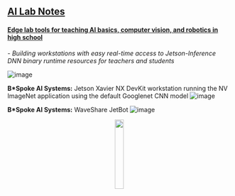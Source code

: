 ## <u>AI Lab Notes</u>

#### <ins>Edge lab tools for teaching AI basics, computer vision, and robotics in high school</ins>
*- Building workstations with easy real-time access to Jetson-Inference DNN binary runtime resources for teachers and students*

![image](https://github.com/rtrelease/Jetson-Symbolics-Neuromorphics/assets/71346897/01e3da9e-3bc2-4f56-a0fe-19340c45d6d5)

**B\*Spoke AI Systems:** Jetson Xavier NX DevKit workstation running the NV ImageNet application using the default Googlenet CNN model
![image](https://github.com/rtrelease/Jetson-Symbolics-Neuromorphics/assets/71346897/52205d8e-4200-400a-adce-a5c280f8c1ce)

**B\*Spoke AI Systems:** WaveShare JetBot
![image](https://github.com/rtrelease/Jetson-Symbolics-Neuromorphics/assets/71346897/25ca7fcf-f1c4-4d67-b8cb-fa326a938e1a)

<p align="center">
<img src="https://github.com/rtrelease/Jetson-Symbolics-Neuromorphics/assets/71346897/6a5617d1-ce6b-4b43-9eda-38804a3338a3" width=20% height=20% />
</p>
